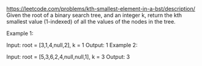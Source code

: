 https://leetcode.com/problems/kth-smallest-element-in-a-bst/description/
Given the root of a binary search tree, and an integer k, return the kth smallest value (1-indexed) of all the values of the nodes in the tree.

Example 1:

Input: root = [3,1,4,null,2], k = 1
Output: 1
Example 2:

Input: root = [5,3,6,2,4,null,null,1], k = 3
Output: 3
